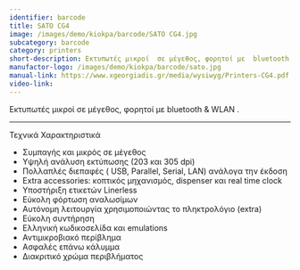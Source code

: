 ```yaml
---
identifier: barcode
title: SATO CG4
image: /images/demo/kiokpa/barcode/SATO CG4.jpg
subcategory: barcode
category: printers
short-description: Εκτυπωτές μικροί  σε μέγεθος, φορητοί με  bluetooth & WLAN .
manufactor-logo: /images/demo/kiokpa/barcode/sato.jpg
manual-link: https://www.xgeorgiadis.gr/media/wysiwyg/Printers-CG4.pdf
video-link: 
---
```





Εκτυπωτές μικροί  σε μέγεθος, φορητοί με  bluetooth & WLAN .

---




Τεχνικά Χαρακτηριστικά

*    Συμπαγής και μικρός σε μέγεθος
*    Υψηλή ανάλυση εκτύπωσης (203 και 305 dpi)
*    Πολλαπλές διεπαφές ( USB, Parallel, Serial, LAN) ανάλογα την έκδοση
*    Extra accessories: κοπτικός μηχανισμός, dispenser και real time clock
*    Υποστήριξη ετικετών Linerless
*    Εύκολη φόρτωση αναλωσίμων
*    Αυτόνομη λειτουργία χρησιμοποιώντας το πληκτρολόγιο (extra)
*    Εύκολη συντήρηση
*    Ελληνική κωδικοσελίδα και emulations
*    Αντιμικροβιακό περίβλημα
*    Ασφαλές επάνω κάλυμμα
*    Διακριτικό χρώμα περιβλήματος

